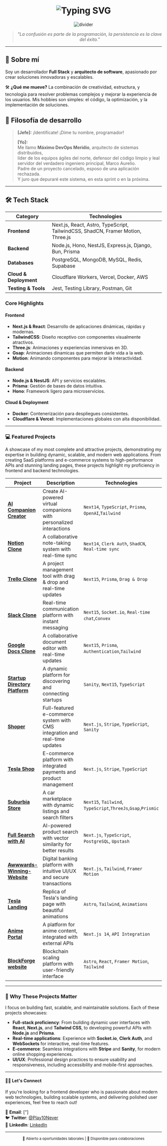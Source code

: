 # <div align="center">

<h1 align="center">
  <img src="https://readme-typing-svg.demolab.com?font=Fira+Code&weight=600&size=35&pause=1000&color=FFFFFF&background=000000&center=true&vCenter=true&random=false&width=1000&height=100&lines=Franko+Barrera;Full+Stack+Developer+%26+Software+Architect;Building+Modern+%26+Scalable+Solutions" alt="Typing SVG" />
</h1>

<div align="center">
  <img src="https://user-images.githubusercontent.com/73097560/115834477-dbab4500-a447-11eb-908a-139a6edaec5c.gif" alt="divider">
</div>

<div align="center">
  <blockquote>
    <em>"La confusión es parte de la programación, la persistencia es la clave del éxito."</em>
  </blockquote>
</div>

---

## 🚀 Sobre mí

Soy un desarrollador **Full Stack** y **arquitecto de software**, apasionado por crear soluciones innovadoras y escalables. 

🛠️ **¿Qué me mueve?** La combinación de creatividad, estructura, y tecnología para resolver problemas complejos y mejorar la experiencia de los usuarios. Mis hobbies son simples: el código, la optimización, y la implementación de soluciones.



## 🥋 Filosofía de desarrollo

> **[Jefe]:** ¡Identifícate! ¡Dime tu nombre, programador!  
>  
> **[Yo]:**  
> Me llamo **Máximo DevOps Meridio**, arquitecto de sistemas distribuidos,  
> líder de los equipos ágiles del norte, defensor del código limpio y leal servidor del verdadero ingeniero principal, Marco Aurelio.  
> Padre de un proyecto cancelado, esposo de una aplicación rechazada.  
> Y juro que depuraré este sistema, en esta sprint o en la próxima.  

---

## 🛠️ Tech Stack

| **Category**       | **Technologies**                                                                                                           |
|---------------------|---------------------------------------------------------------------------------------------------------------------------|
| **Frontend**        | Next.js, React, Astro, TypeScript, TailwindCSS, ShadCN, Framer Motion, Three.js                                           |
| **Backend**         | Node.js, Hono, NestJS, Express.js, Django, Bun, Prisma                                                                    |
| **Databases**       | PostgreSQL, MongoDB, MySQL, Redis, Supabase                                                                               |
| **Cloud & Deployment** | Cloudflare Workers, Vercel, Docker, AWS                                                                                 |
| **Testing & Tools** | Jest, Testing Library, Postman, Git                                                                                       |

### Core Highlights

#### Frontend
- **Next.js & React**: Desarrollo de aplicaciones dinámicas, rápidas y modernas.  
- **TailwindCSS**: Diseño receptivo con componentes visualmente atractivos.  
- **Three.js**: Animaciones y experiencias inmersivas en 3D.
- **Gsap**: Animaciones dinamicas que permiten darle vida a la web.
- **Motion**: Animando componentes para mejorar la interactividad.  

#### Backend
- **Node.js & NestJS**: API y servicios escalables.  
- **Prisma**: Gestión de bases de datos intuitiva.  
- **Hono**: Framework ligero para microservicios.  

#### Cloud & Deployment
- **Docker**: Contenerización para despliegues consistentes.  
- **Cloudflare & Vercel**: Implementaciones globales con alta disponibilidad.

---

### 💻 **Featured Projects**  
A showcase of my most complete and attractive projects, demonstrating my expertise in building dynamic, scalable, and modern web applications. From creating SaaS platforms and e-commerce systems to high-performance APIs and stunning landing pages, these projects highlight my proficiency in frontend and backend technologies.

| Project | Description | Technologies | Links |
| --- | --- | --- | --- |
| **[AI Companion Creator](https://e-compa.vercel.app/)** | Create AI-powered virtual companions with personalized interactions | `Next14`, `TypeScript`, `Prisma`, `OpenAI`,`Tailwind` | [Source Code](https://github.com/Lostovayne/SaaS-AI-Companion) |
| **[Notion Clone](https://www.murkiva.cloud/)** | A collaborative note-taking system with real-time sync | `Next14`, `Clerk Auth`, `ShadCN`, `Real-time sync` | [Source Code](https://github.com/Lostovayne/Clon-de-Notion-con-Next14-Tailwind-Typescript) |
| **[Trello Clone](https://github.com/Lostovayne/Clon-de-Trello-Next-14-Tailwind-Typescript-Prisma)** | A project management tool with drag & drop and real-time updates | `Next15`, `Prisma`, `Drag & Drop` | [Source Code](https://github.com/Lostovayne/SaaS-Clon-de-Trello) |
| **[Slack Clone](https://github.com/Lostovayne/build-slack-clone)** | Real-time communication platform with instant messaging | `Next15`, `Socket.io`, `Real-time chat`,`Convex` | [Source Code](https://github.com/Lostovayne/SaaS-Clon-de-Slack) |
| **[Google Docs Clone](https://github.com/Lostovayne/Clon-de-Twitter-con-Next-14)** | A collaborative document editor with real-time updates | `Next15`, `Prisma`, `Authentication`,`Tailwind` | [Source Code](https://github.com/Lostovayne/Real-time-google-docs-clone) |
| **[Startup Directory Platform](https://github.com/Lostovayne/YCDirectory)** | A dynamic platform for discovering and connecting startups | `Sanity`, `Next15`, `TypeScript` | [Source Code](https://github.com/Lostovayne/YCDirectory) |
| **[Shoper](https://shoper-store.vercel.app/)** | Full-featured e-commerce system with CMS integration and real-time updates | `Next.js`, `Stripe`, `TypeScript`, `Sanity` | [Source Code](https://github.com/Lostovayne/Full-Stack-E-Commerce) |
| **[Tesla Shop](https://github.com/Lostovayne/Tienda-de-Ropa-Tesla-Shop-usando-Next-14)** | E-commerce platform with integrated payments and product management | `Next.js`, `Stripe`, `TypeScript` | - |
| **[Suburbia Store](https://github.com/Lostovayne/Tienda-de-Vehiculos-Next-13-Typescript-y-Tailwind)** | A car marketplace with dynamic listings and search filters | `Next15`, `Tailwind`, `TypeScript`,`ThreeJs`,`Gsap`,`Prismic` | - |
| **[Full Search with AI](https://search-products-three.vercel.app/)** | AI-powered product search with vector similarity for better results | `Next.js`, `TypeScript`, `PostgreSQL`, `Upstash` | [Source Code](https://github.com/Lostovayne/Search-Products-With-Nextjs) |
| **[Awwwards-Winning-Website](https://cash-bank.pages.dev/)** | Digital banking platform with intuitive UI/UX and secure transactions | `Next.js`, `Tailwind`, `Framer Motion` | - |
| **[Tesla Landing](https://tesladl.pages.dev/)** | Replica of Tesla's landing page with beautiful animations | `Astro`, `Tailwind`, `Animations` | - |
| **[Anime Portal](https://anime-next14.vercel.app)** | A platform for anime content, integrated with external APIs | `Next.js 14`, `API Integration` | - |
| **[BlockForge website](https://dark-blockchain.vercel.app/)** | Blockchain scaling platform with user-friendly interface | `Astro`, `React`, `Framer Motion`, `Tailwind` | [Source Code](https://github.com/Lostovayne/Dark-SaaS-Blockchain-Site) |

---

### 🚀 **Why These Projects Matter**

I focus on building fast, scalable, and maintainable solutions. Each of these projects showcases:

- **Full-stack proficiency**: From building dynamic user interfaces with **React**, **Next.js**, and **Tailwind CSS**, to developing powerful APIs with **Node.js** and **Prisma**.
- **Real-time applications**: Experience with **Socket.io**, **Clerk Auth**, and **WebSockets** for interactive, real-time features.
- **E-commerce**: Seamless integrations with **Stripe** and **Sanity**, for modern online shopping experiences.
- **UI/UX**: Professional design practices to ensure usability and responsiveness, including accessibility and mobile-first approaches.

---

#### 👨‍🚀 **Let's Connect**

If you're looking for a frontend developer who is passionate about modern web technologies, building scalable systems, and delivering polished user experiences, feel free to reach out!  

📧 **Email**: ["]  
🐦 **Twitter**: [@Play10Never](https://x.com/Play10Never)  
🔗 **LinkedIn**: [LinkedIn](https://www.linkedin.com/franco-barrera-riffo/)

---



<div align="center">
  <sub>💼 Abierto a oportunidades laborales | 🤝 Disponible para colaboraciones</sub>
</div>
